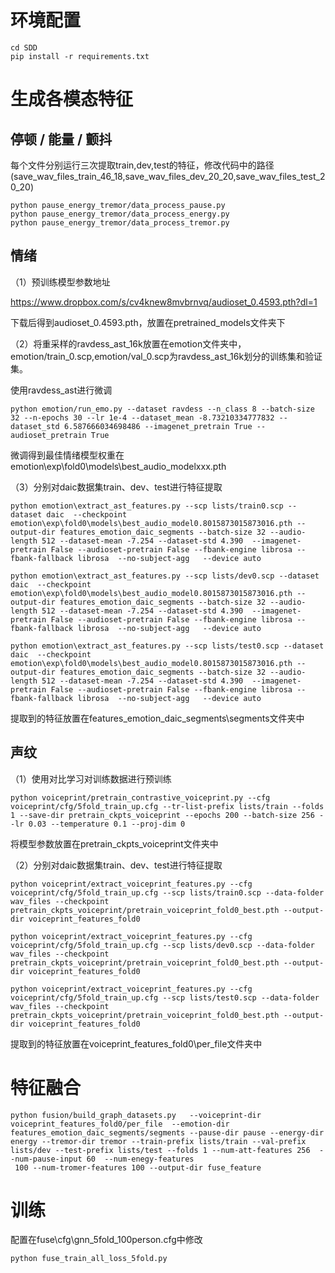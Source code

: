 #  环境配置
```
cd SDD
pip install -r requirements.txt
```
# 生成各模态特征
## 停顿 / 能量 / 颤抖
每个文件分别运行三次提取train,dev,test的特征，修改代码中的路径(save_wav_files_train_46_18,save_wav_files_dev_20_20,save_wav_files_test_20_20)
```
python pause_energy_tremor/data_process_pause.py
python pause_energy_tremor/data_process_energy.py
python pause_energy_tremor/data_process_tremor.py
```
## 情绪
（1）预训练模型参数地址

https://www.dropbox.com/s/cv4knew8mvbrnvq/audioset_0.4593.pth?dl=1

下载后得到audioset_0.4593.pth，放置在pretrained_models文件夹下

（2）将重采样的ravdess_ast_16k放置在emotion文件夹中，emotion/train_0.scp,emotion/val_0.scp为ravdess_ast_16k划分的训练集和验证集。

使用ravdess_ast进行微调
```
python emotion/run_emo.py --dataset ravdess --n_class 8 --batch-size 32 --n-epochs 30 --lr 1e-4 --dataset_mean -8.73210334777832 --dataset_std 6.587666034698486 --imagenet_pretrain True --audioset_pretrain True
```
微调得到最佳情绪模型权重在emotion\exp\fold0\models\best_audio_modelxxx.pth

（3）分别对daic数据集train、dev、test进行特征提取
```
python emotion\extract_ast_features.py --scp lists/train0.scp --dataset daic  --checkpoint emotion\exp\fold0\models\best_audio_model0.8015873015873016.pth --output-dir features_emotion_daic_segments --batch-size 32 --audio-length 512 --dataset-mean -7.254 --dataset-std 4.390  --imagenet-pretrain False --audioset-pretrain False --fbank-engine librosa --fbank-fallback librosa  --no-subject-agg   --device auto
```
```
python emotion\extract_ast_features.py --scp lists/dev0.scp --dataset daic  --checkpoint emotion\exp\fold0\models\best_audio_model0.8015873015873016.pth --output-dir features_emotion_daic_segments --batch-size 32 --audio-length 512 --dataset-mean -7.254 --dataset-std 4.390  --imagenet-pretrain False --audioset-pretrain False --fbank-engine librosa --fbank-fallback librosa  --no-subject-agg   --device auto
```
```
python emotion\extract_ast_features.py --scp lists/test0.scp --dataset daic  --checkpoint emotion\exp\fold0\models\best_audio_model0.8015873015873016.pth --output-dir features_emotion_daic_segments --batch-size 32 --audio-length 512 --dataset-mean -7.254 --dataset-std 4.390  --imagenet-pretrain False --audioset-pretrain False --fbank-engine librosa --fbank-fallback librosa  --no-subject-agg   --device auto
```

提取到的特征放置在features_emotion_daic_segments\segments文件夹中

## 声纹
（1）使用对比学习对训练数据进行预训练
```
python voiceprint/pretrain_contrastive_voiceprint.py --cfg voiceprint/cfg/5fold_train_up.cfg --tr-list-prefix lists/train --folds 1 --save-dir pretrain_ckpts_voiceprint --epochs 200 --batch-size 256 --lr 0.03 --temperature 0.1 --proj-dim 0
```

将模型参数放置在pretrain_ckpts_voiceprint文件夹中

（2）分别对daic数据集train、dev、test进行特征提取
```
python voiceprint/extract_voiceprint_features.py --cfg voiceprint/cfg/5fold_train_up.cfg --scp lists/train0.scp --data-folder wav_files --checkpoint pretrain_ckpts_voiceprint/pretrain_voiceprint_fold0_best.pth --output-dir voiceprint_features_fold0
```
```
python voiceprint/extract_voiceprint_features.py --cfg voiceprint/cfg/5fold_train_up.cfg --scp lists/dev0.scp --data-folder wav_files --checkpoint pretrain_ckpts_voiceprint/pretrain_voiceprint_fold0_best.pth --output-dir voiceprint_features_fold0
```
```
python voiceprint/extract_voiceprint_features.py --cfg voiceprint/cfg/5fold_train_up.cfg --scp lists/test0.scp --data-folder wav_files --checkpoint pretrain_ckpts_voiceprint/pretrain_voiceprint_fold0_best.pth --output-dir voiceprint_features_fold0
```
提取到的特征放置在voiceprint_features_fold0\per_file文件夹中

# 特征融合
```
python fusion/build_graph_datasets.py   --voiceprint-dir voiceprint_features_fold0/per_file  --emotion-dir features_emotion_daic_segments/segments --pause-dir pause --energy-dir energy --tremor-dir tremor --train-prefix lists/train --val-prefix lists/dev --test-prefix lists/test --folds 1 --num-att-features 256  --num-pause-input 60  --num-enegy-features
 100 --num-tromer-features 100 --output-dir fuse_feature
```
# 训练
配置在fuse\cfg\gnn_5fold_100person.cfg中修改
```
python fuse_train_all_loss_5fold.py  
```
